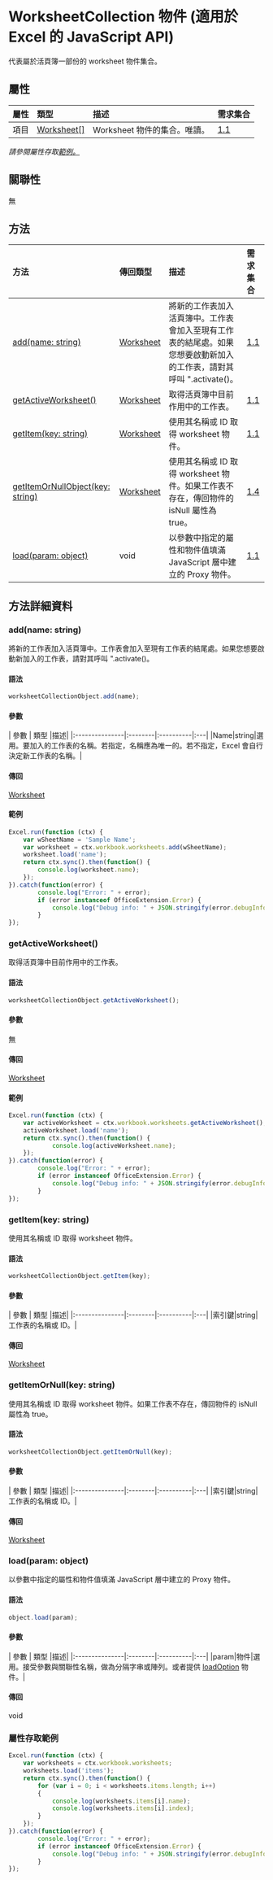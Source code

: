 # <a name="worksheetcollection-object-javascript-api-for-excel"></a>WorksheetCollection 物件 (適用於 Excel 的 JavaScript API)

代表屬於活頁簿一部份的 worksheet 物件集合。

## <a name="properties"></a>屬性

| 屬性	       | 類型	    |描述| 需求集合|
|:---------------|:--------|:----------|:----|
|項目|[Worksheet[]](worksheet.md)|Worksheet 物件的集合。唯讀。|[1.1](../requirement-sets/excel-api-requirement-sets.md)|

_請參閱屬性存取[範例。](#property-access-examples)_

## <a name="relationships"></a>關聯性
無


## <a name="methods"></a>方法

| 方法           | 傳回類型    |描述| 需求集合|
|:---------------|:--------|:----------|:----|
|[add(name: string)](#addname-string)|[Worksheet](worksheet.md)|將新的工作表加入活頁簿中。工作表會加入至現有工作表的結尾處。如果您想要啟動新加入的工作表，請對其呼叫 ".activate()。|[1.1](../requirement-sets/excel-api-requirement-sets.md)|
|[getActiveWorksheet()](#getactiveworksheet)|[Worksheet](worksheet.md)|取得活頁簿中目前作用中的工作表。|[1.1](../requirement-sets/excel-api-requirement-sets.md)|
|[getItem(key: string)](#getitemkey-string)|[Worksheet](worksheet.md)|使用其名稱或 ID 取得 worksheet 物件。|[1.1](../requirement-sets/excel-api-requirement-sets.md)|
|[getItemOrNullObject(key: string)](#getitemornullkey-string)|[Worksheet](worksheet.md)|使用其名稱或 ID 取得 worksheet 物件。如果工作表不存在，傳回物件的 isNull 屬性為 true。|[1.4](../requirement-sets/excel-api-requirement-sets.md)|
|[load(param: object)](#loadparam-object)|void|以參數中指定的屬性和物件值填滿 JavaScript 層中建立的 Proxy 物件。|[1.1](../requirement-sets/excel-api-requirement-sets.md)|

## <a name="method-details"></a>方法詳細資料


### <a name="addname-string"></a>add(name: string)
將新的工作表加入活頁簿中。工作表會加入至現有工作表的結尾處。如果您想要啟動新加入的工作表，請對其呼叫 ".activate()。

#### <a name="syntax"></a>語法
```js
worksheetCollectionObject.add(name);
```

#### <a name="parameters"></a>參數
| 參數	       | 類型    |描述|
|:---------------|:--------|:----------|:---|
|Name|string|選用。要加入的工作表的名稱。若指定，名稱應為唯一的。若不指定，Excel 會自行決定新工作表的名稱。|

#### <a name="returns"></a>傳回
[Worksheet](worksheet.md)

#### <a name="examples"></a>範例

```js
Excel.run(function (ctx) { 
    var wSheetName = 'Sample Name';
    var worksheet = ctx.workbook.worksheets.add(wSheetName);
    worksheet.load('name');
    return ctx.sync().then(function() {
        console.log(worksheet.name);
    });
}).catch(function(error) {
        console.log("Error: " + error);
        if (error instanceof OfficeExtension.Error) {
            console.log("Debug info: " + JSON.stringify(error.debugInfo));
        }
});
```


### <a name="getactiveworksheet"></a>getActiveWorksheet()
取得活頁簿中目前作用中的工作表。

#### <a name="syntax"></a>語法
```js
worksheetCollectionObject.getActiveWorksheet();
```

#### <a name="parameters"></a>參數
無

#### <a name="returns"></a>傳回
[Worksheet](worksheet.md)

#### <a name="examples"></a>範例

```js
Excel.run(function (ctx) {  
    var activeWorksheet = ctx.workbook.worksheets.getActiveWorksheet();
    activeWorksheet.load('name');
    return ctx.sync().then(function() {
            console.log(activeWorksheet.name);
    });
}).catch(function(error) {
        console.log("Error: " + error);
        if (error instanceof OfficeExtension.Error) {
            console.log("Debug info: " + JSON.stringify(error.debugInfo));
        }
});
```


### <a name="getitemkey-string"></a>getItem(key: string)
使用其名稱或 ID 取得 worksheet 物件。

#### <a name="syntax"></a>語法
```js
worksheetCollectionObject.getItem(key);
```

#### <a name="parameters"></a>參數
| 參數	       | 類型    |描述|
|:---------------|:--------|:----------|:---|
|索引鍵|string|工作表的名稱或 ID。|

#### <a name="returns"></a>傳回
[Worksheet](worksheet.md)

### <a name="getitemornullkey-string"></a>getItemOrNull(key: string)
使用其名稱或 ID 取得 worksheet 物件。如果工作表不存在，傳回物件的 isNull 屬性為 true。

#### <a name="syntax"></a>語法
```js
worksheetCollectionObject.getItemOrNull(key);
```

#### <a name="parameters"></a>參數
| 參數	       | 類型    |描述|
|:---------------|:--------|:----------|:---|
|索引鍵|string|工作表的名稱或 ID。|

#### <a name="returns"></a>傳回
[Worksheet](worksheet.md)

### <a name="loadparam-object"></a>load(param: object)
以參數中指定的屬性和物件值填滿 JavaScript 層中建立的 Proxy 物件。

#### <a name="syntax"></a>語法
```js
object.load(param);
```

#### <a name="parameters"></a>參數
| 參數	       | 類型    |描述|
|:---------------|:--------|:----------|:---|
|param|物件|選用。接受參數與關聯性名稱，做為分隔字串或陣列。或者提供 [loadOption](loadoption.md) 物件。|

#### <a name="returns"></a>傳回
void
### <a name="property-access-examples"></a>屬性存取範例
```js
Excel.run(function (ctx) { 
    var worksheets = ctx.workbook.worksheets;
    worksheets.load('items');
    return ctx.sync().then(function() {
        for (var i = 0; i < worksheets.items.length; i++)
        {
            console.log(worksheets.items[i].name);
            console.log(worksheets.items[i].index);
        }
    });
}).catch(function(error) {
        console.log("Error: " + error);
        if (error instanceof OfficeExtension.Error) {
            console.log("Debug info: " + JSON.stringify(error.debugInfo));
        }
});
```
